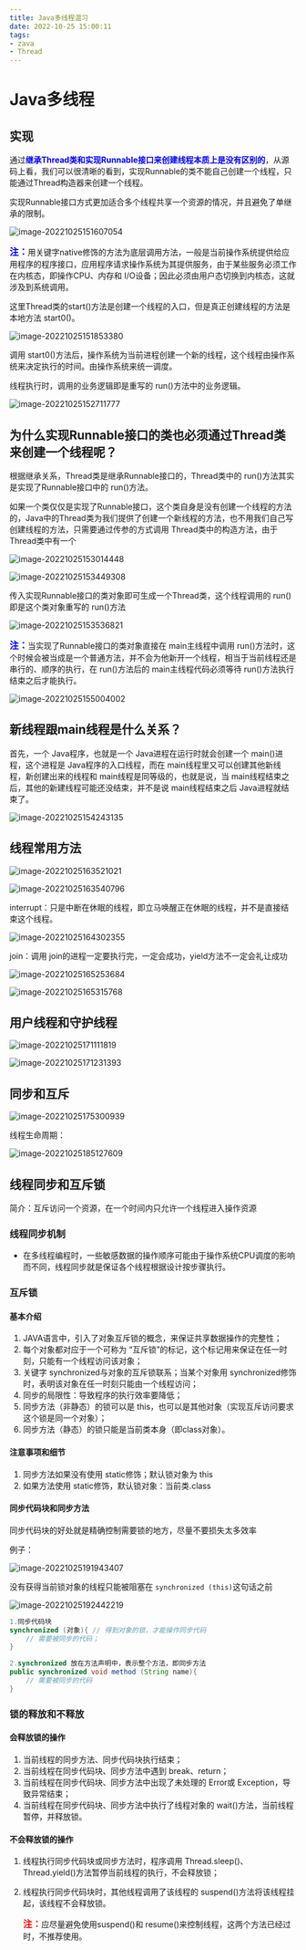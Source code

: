 ```yaml
---
title: Java多线程温习
date: 2022-10-25 15:00:11
tags: 
- zava
- Thread
---
```


# Java多线程

## 实现

通过<font color=blue>**继承Thread类和实现Runnable接口来创建线程本质上是没有区别的**</font>，从源码上看，我们可以很清晰的看到，实现Runnable的类不能自己创建一个线程，只能通过Thread构造器来创建一个线程。

实现Runnable接口方式更加适合多个线程共享一个资源的情况，并且避免了单继承的限制。

![image-20221025151607054](./img/image-20221025151607054.png)

<font color=blue size=3>**注：**</font>用关键字native修饰的方法为底层调用方法，一般是当前操作系统提供给应用程序的程序接口，应用程序请求操作系统为其提供服务，由于某些服务必须工作在内核态，即操作CPU、内存和 I/O设备；因此必须由用户态切换到内核态，这就涉及到系统调用。

这里Thread类的start()方法是创建一个线程的入口，但是真正创建线程的方法是本地方法 start0()。

![image-20221025151853380](./img/image-20221025151853380.png)

调用 start0()方法后，操作系统为当前进程创建一个新的线程，这个线程由操作系统来决定执行的时间。由操作系统来统一调度。

线程执行时，调用的业务逻辑即是重写的 run()方法中的业务逻辑。

![image-20221025152711777](./img/image-20221025152711777.png)

## 为什么实现Runnable接口的类也必须通过Thread类来创建一个线程呢？

根据继承关系，Thread类是继承Runnable接口的，Thread类中的 run()方法其实是实现了Runnable接口中的 run()方法。

如果一个类仅仅是实现了Runnable接口，这个类自身是没有创建一个线程的方法的，Java中的Thread类为我们提供了创建一个新线程的方法，也不用我们自己写创建线程的方法，只需要通过传参的方式调用 Thread类中的构造方法，由于Thread类中有一个

![image-20221025153014448](./img/image-20221025153014448.png)

![image-20221025153449308](./img/image-20221025153449308.png)

传入实现Runnable接口的类对象即可生成一个Thread类，这个线程调用的 run()即是这个类对象重写的 run()方法

![image-20221025153536821](./img/image-20221025153536821.png)

<font color=blue size=3>**注：**</font>当实现了Runnable接口的类对象直接在 main主线程中调用 run()方法时，这个时候会被当成是一个普通方法，并不会为他新开一个线程，相当于当前线程还是串行的、顺序的执行，在 run()方法后的 main主线程代码必须等待 run()方法执行结束之后才能执行。

![image-20221025155004002](./img/image-20221025155004002.png)

<!-- more -->

## 新线程跟main线程是什么关系？

首先，一个 Java程序，也就是一个 Java进程在运行时就会创建一个 main()进程，这个进程是 Java程序的入口线程，而在 main线程里又可以创建其他新线程，新创建出来的线程和 main线程是同等级的，也就是说，当 main线程结束之后，其他的新建线程可能还没结束，并不是说 main线程结束之后 Java进程就结束了。

![image-20221025154243135](./img/image-20221025154243135.png)

## 线程常用方法

![image-20221025163521021](./img/image-20221025163521021.png)

![image-20221025163540796](./img/image-20221025163540796.png)

interrupt：只是中断在休眠的线程，即立马唤醒正在休眠的线程，并不是直接结束这个线程。

![image-20221025164302355](./img/image-20221025164302355.png)

join：调用 join的进程一定要执行完，一定会成功，yield方法不一定会礼让成功

![image-20221025165253684](./img/image-20221025165253684.png)

![image-20221025165315768](./img/image-20221025165315768.png)

## 用户线程和守护线程

![image-20221025171111819](./img/image-20221025171111819.png)

![image-20221025171231393](./img/image-20221025171231393.png)

## 同步和互斥

![image-20221025175300939](./img/image-20221025175300939.png)

线程生命周期：

![image-20221025185127609](./img/image-20221025185127609.png)

## 线程同步和互斥锁

简介：互斥访问一个资源，在一个时间内只允许一个线程进入操作资源

### 线程同步机制

+ 在多线程编程时，一些敏感数据的操作顺序可能由于操作系统CPU调度的影响而不同，线程同步就是保证各个线程根据设计按步骤执行。

### 互斥锁

#### 基本介绍

1. JAVA语言中，引入了对象互斥锁的概念，来保证共享数据操作的完整性；
2. 每个对象都对应于一个可称为 “互斥锁”的标记，这个标记用来保证在任一时刻，只能有一个线程访问该对象；
3. 关键字 synchronized与对象的互斥锁联系；当某个对象用 synchronized修饰时，表明该对象在任一时刻只能由一个线程访问；
4. 同步的局限性：导致程序的执行效率要降低；
5. 同步方法（非静态）的锁可以是 this，也可以是其他对象（实现互斥访问要求这个锁是同一个对象）；
6. 同步方法（静态）的锁只能是当前类本身（即class对象）。

#### 注意事项和细节

1. 同步方法如果没有使用 static修饰；默认锁对象为 this
2. 如果方法使用 static修饰，默认锁对象：当前类.class

#### 同步代码块和同步方法

同步代码块的好处就是精确控制需要锁的地方，尽量不要损失太多效率

例子：

![image-20221025191943407](./img/image-20221025191943407.png)

没有获得当前锁对象的线程只能被阻塞在 `synchronized (this)`这句话之前

![image-20221025192442219](./img/image-20221025192442219.png)

```java
1.同步代码块
synchronized (对象){ // 得到对象的锁，才能操作同步代码
	// 需要被同步的代码；
}

2.synchronized 放在方法声明中，表示整个方法，即同步方法
public synchronized void method (String name){
	// 需要被同步的代码
}
```

### 锁的释放和不释放

#### 会释放锁的操作

1. 当前线程的同步方法、同步代码块执行结束；
2. 当前线程在同步代码块、同步方法中遇到 break、return；
3. 当前线程在同步代码块、同步方法中出现了未处理的 Error或 Exception，导致异常结束；
4. 当前线程在同步代码块、同步方法中执行了线程对象的 wait()方法，当前线程暂停，并释放锁。

#### 不会释放锁的操作

1. 线程执行同步代码块或同步方法时，程序调用 Thread.sleep()、Thread.yield()方法暂停当前线程的执行，不会释放锁；

2. 线程执行同步代码块时，其他线程调用了该线程的 suspend()方法将该线程挂起，该线程不会释放锁。

   <font color=red size=3>**注：**</font>应尽量避免使用suspend()和 resume()来控制线程，这两个方法已经过时，不推荐使用。